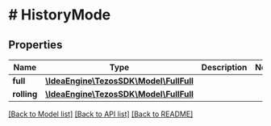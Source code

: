 # # HistoryMode

## Properties

Name | Type | Description | Notes
------------ | ------------- | ------------- | -------------
**full** | [**\IdeaEngine\TezosSDK\Model\FullFull**](FullFull.md) |  |
**rolling** | [**\IdeaEngine\TezosSDK\Model\FullFull**](FullFull.md) |  |

[[Back to Model list]](../../README.md#models) [[Back to API list]](../../README.md#endpoints) [[Back to README]](../../README.md)
